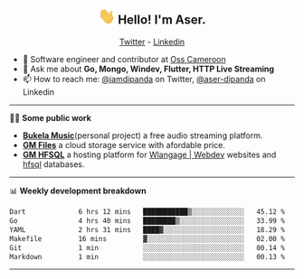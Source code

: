 <h2 align="center"> <img src="https://github.com/gabriel-TheCode/gabriel-TheCode/blob/master/gifs/Hi.gif" width="30px"> Hello! I'm Aser.</h2>
<p align="center">
  <a href="https://twitter.com/iamdipanda">Twitter</a> - 
  <a href="https://www.linkedin.com/in/aser-dipanda/">Linkedin</a>
</p>


- 🔭 Software engineer and contributor at [Oss Cameroon](https://github.com/osscameroon)
- 💬 Ask me about **Go, Mongo, Windev, Flutter, HTTP Live Streaming**
- 📫 How to reach me: [@iamdipanda](https://twitter.com/iamdipanda) on Twitter, [@aser-dipanda](https://www.linkedin.com/in/aser-dipanda/) on Linkedin

-------

👨‍💻 **Some public work**

- **[Bukela Music](https://music.bukela.co)**(personal project) a free audio streaming platform. 
- **[GM Files](https://gamesmania.io)** a cloud storage service with afordable price.
- **[GM HFSQL](https://gamesmania.io)** a hosting platform for [Wlangage | Webdev](https://pcsoft.fr/webdev/index.html) websites and [hfsql](https://pcsoft.fr/accueilpub/hfsql.htm) databases.
-------

📊 **Weekly development breakdown**

<!--START_SECTION:waka-->

```text
Dart             6 hrs 12 mins   ███████████▒░░░░░░░░░░░░░   45.12 %
Go               4 hrs 40 mins   ████████▒░░░░░░░░░░░░░░░░   33.99 %
YAML             2 hrs 31 mins   ████▓░░░░░░░░░░░░░░░░░░░░   18.29 %
Makefile         16 mins         ▓░░░░░░░░░░░░░░░░░░░░░░░░   02.00 %
Git              1 min           ░░░░░░░░░░░░░░░░░░░░░░░░░   00.14 %
Markdown         1 min           ░░░░░░░░░░░░░░░░░░░░░░░░░   00.13 %
```

<!--END_SECTION:waka-->

-------
